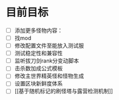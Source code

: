 # 目前目标
- [ ] 添加更多怪物内容：
- [ ] 找mod
- [ ] 修改配置文件至能放入测试服
- [ ] 测试稳定性和兼容性
- [ ] 监听拔刀剑rank分变动脚本
- [ ] 击杀数加成公式模板
- [ ] 修改主世界精英怪和怪物生成
- [ ] 设置区块新鲜度体系
- [ ] [[基于随机标记的刷怪塔与露营检测机制]]
